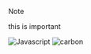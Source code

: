 >[!NOTE]
>this is important
>
![Javascript](https://github.com/user-attachments/assets/a006eb6e-391e-4870-aaab-d46f3387d815)
![carbon](https://github.com/user-attachments/assets/1de5a21d-8cf2-4bb4-9f66-0fe6415afed8)
